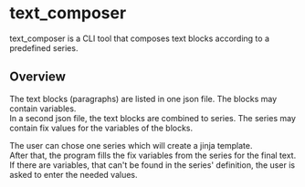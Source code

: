 # text_composer

text_composer is a CLI tool that composes text blocks according to a predefined series.

## Overview
The text blocks (paragraphs) are listed in one json file. The blocks may contain variables.  
In a second json file, the text blocks are combined to series. The series may contain fix values for the variables of the blocks.  

The user can chose one series which will create a jinja template.  
After that, the program fills the fix variables from the series for the final text.  
If there are variables, that can't be found in the series' definition, the user is asked to enter the needed values.
